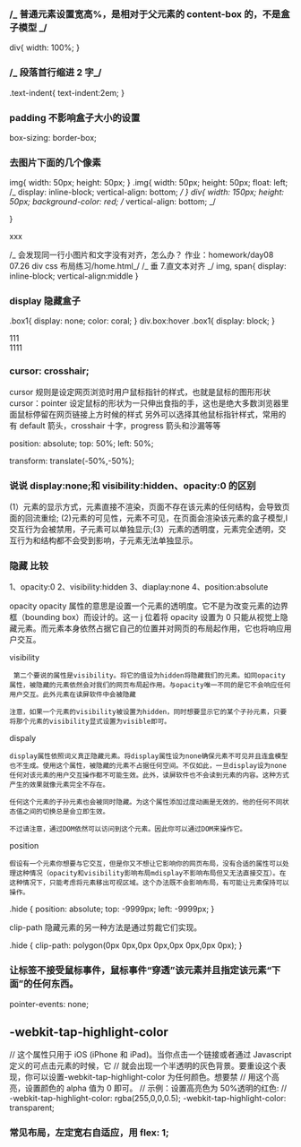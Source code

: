 ### /_ 普通元素设置宽高%，是相对于父元素的 content-box 的，不是盒子模型 _/

div{
width: 100%;
}

### /_ 段落首行缩进 2 字_/

.text-indent{
text-indent:2em;
}

### padding 不影响盒子大小的设置

box-sizing: border-box;

### 去图片下面的几个像素

img{
width: 50px;
height: 50px;
}
.img{
width: 50px;
height: 50px;
float: left;
/_ display: inline-block;
vertical-align: bottom; _/
}
div{
width: 150px;
height: 50px;
background-color: red;
/_ vertical-align: bottom; _/

}

<div>
    <div class="img">
        <img src="../../html、css、js/HTML、CSS/picture/binbin.jpg" alt="">
    </div>
    xxx
</div>

/_ 会发现同一行小图片和文字没有对齐，怎么办？ 作业：homework/day08 07.26 div css 布局练习/home.html_/
/_ 垂 7.直文本对齐 _/
img,
span{
display: inline-block;
vertical-align:middle
}

### display 隐藏盒子

.box1{
display: none;
color: coral;
}
div.box:hover .box1{
display: block;
}

<div class="box">
    111
    <div class="box1">
        1111
    </div>
</div>

### cursor: crosshair;

cursor 规则是设定网页浏览时用户鼠标指针的样式，也就是鼠标的图形形状
cursor：pointer 设定鼠标的形状为一只伸出食指的手，这也是绝大多数浏览器里面鼠标停留在网页链接上方时候的样式
另外可以选择其他鼠标指针样式，常用的有 default 箭头，crosshair 十字，progress 箭头和沙漏等等

position: absolute;
top: 50%;
left: 50%;

<!-- 不加下面的语句元素其实是左上角在中，transform把元素平移到中心 -->

transform: translate(-50%,-50%);

### 说说 display:none;和 visibility:hidden、opacity:0 的区别

(1）元素的显示方式，元素直接不渲染，页面不存在该元素的任何结构，会导致页面的回流重绘;
(2)元素的可见性，元素不可见，在页面会渲染该元素的盒子模型,Ⅰ 交互行为会被禁用，子元素可以单独显示;(3）元素的透明度，元素完全透明，交互行为和结构都不会受到影响，子元素无法单独显示。

### 隐藏 比较

1、opacity:0
2、visibility:hidden
3、diaplay:none
4、position:absolute

opacity
opacity 属性的意思是设置一个元素的透明度。它不是为改变元素的边界框（bounding box）而设计的。这一 j 位着将 opacity 设置为 0 只能从视觉上隐藏元素。而元素本身依然占据它自己的位置并对网页的布局起作用，它也将响应用户交互。

visibility

     第二个要说的属性是visibility。将它的值设为hidden将隐藏我们的元素。如同opacity属性，被隐藏的元素依然会对我们的网页布局起作用。与opacity唯一不同的是它不会响应任何用户交互。此外元素在读屏软件中会被隐藏

    注意，如果一个元素的visibility被设置为hidden，同时想要显示它的某个子孙元素，只要将那个元素的visibility显式设置为visible即可。

dispaly

    display属性依照词义真正隐藏元素。将display属性设为none确保元素不可见并且连盒模型也不生成。使用这个属性，被隐藏的元素不占据任何空间。不仅如此，一旦display设为none任何对该元素的用户交互操作都不可能生效。此外，读屏软件也不会读到元素的内容。这种方式产生的效果就像元素完全不存在。

    任何这个元素的子孙元素也会被同时隐藏。为这个属性添加过度动画是无效的，他的任何不同状态值之间的切换总是会立即生效。

    不过请注意，通过DOM依然可以访问到这个元素。因此你可以通过DOM来操作它。

position

    假设有一个元素你想要与它交互，但是你又不想让它影响你的网页布局，没有合适的属性可以处理这种情况（opacity和visibility影响布局mdisplay不影响布局但又无法直接交互）。在这种情况下，只能考虑将元素移出可视区域。这个办法既不会影响布局，有可能让元素保持可以操作。

.hide {
position: absolute;
top: -9999px;
left: -9999px;
}

clip-path
隐藏元素的另一种方法是通过剪裁它们实现。

.hide {
clip-path: polygon(0px 0px,0px 0px,0px 0px,0px 0px);
}

### 让标签不接受鼠标事件，鼠标事件“穿透”该元素并且指定该元素“下面”的任何东西。

pointer-events: none;

## -webkit-tap-highlight-color

// 这个属性只用于 iOS (iPhone 和 iPad)。当你点击一个链接或者通过 Javascript 定义的可点击元素的时候，它
// 就会出现一个半透明的灰色背景。要重设这个表现，你可以设置-webkit-tap-highlight-color 为任何颜色。想要禁
// 用这个高亮，设置颜色的 alpha 值为 0 即可。
// 示例：设置高亮色为 50%透明的红色:
// -webkit-tap-highlight-color: rgba(255,0,0,0.5);
-webkit-tap-highlight-color: transparent;

### 常见布局，左定宽右自适应，用 flex: 1;
